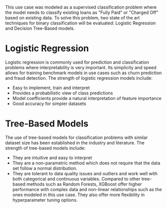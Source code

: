 This use case was modeled as a supervised classification problem where the model needs to classify existing loans as "Fully Paid" or "Charged Off" based on existing data. To solve this problem, two state of the art techniques for binary classification will be evaluated: Logistic Regression and Decision Tree-Based models.

# Logistic Regression

Logistic regression is commonly used for prediction and classification problems where interpretability is very important. Its simplicity and speed allows for training benchmark models in use cases such as churn prediction and fraud detection. The strength of logistic regression models include:

- Easy to implement, train and interpret
- Provides a probabilistic view of class predictions
- Model coefficients provide a natural interpretation of feature importance
- Good accuracy for simpler datasets

# Tree-Based Models

The use of tree-based models for classification problems with similar dataset size has been established in the industry and literature. The strength of tree-based models include:

- They are intuitive and easy to interpret
- They are a non-parametric method which does not require that the data set follow a
  normal distribution.
- They are tolerant to data quality issues and outliers and work well with both
  categorical and continuous variables. Compared to other tree-based methods such as
  Random Forests, XGBoost offer higher performance with complex data and non-linear
  relationships such as the ones modeled in this use case. They also offer more
  flexibility in hyperparameter tuning options.
